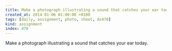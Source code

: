 ```yaml
---
title: Make a photograph illustrating a sound that catches your ear today.
created_at: 2014-01-06 01:00:00 +0100
tags: [daily, assignment, photo, shoot, ds470]
kind: assignment
index: 470
---
```


Make a photograph illustrating a sound that catches your ear today.
